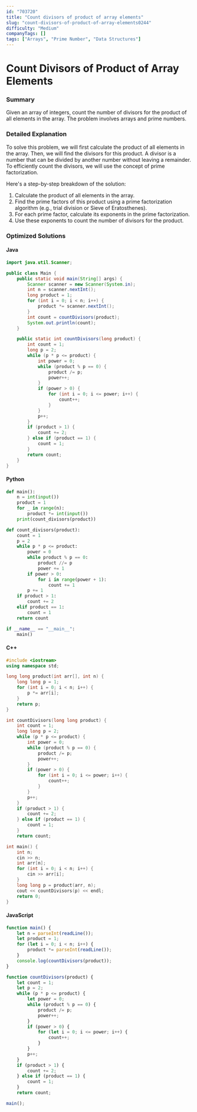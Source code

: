 ```yaml
---
id: "703720"
title: "Count divisors of product of array elements"
slug: "count-divisors-of-product-of-array-elements0244"
difficulty: "Medium"
companyTags: []
tags: ["Arrays", "Prime Number", "Data Structures"]
---
```


**Count Divisors of Product of Array Elements**
==========================================

### Summary
Given an array of integers, count the number of divisors for the product of all elements in the array. The problem involves arrays and prime numbers.

### Detailed Explanation
To solve this problem, we will first calculate the product of all elements in the array. Then, we will find the divisors for this product. A divisor is a number that can be divided by another number without leaving a remainder. To efficiently count the divisors, we will use the concept of prime factorization.

Here's a step-by-step breakdown of the solution:

1. Calculate the product of all elements in the array.
2. Find the prime factors of this product using a prime factorization algorithm (e.g., trial division or Sieve of Eratosthenes).
3. For each prime factor, calculate its exponents in the prime factorization.
4. Use these exponents to count the number of divisors for the product.

### Optimized Solutions
#### Java
```java
import java.util.Scanner;

public class Main {
    public static void main(String[] args) {
        Scanner scanner = new Scanner(System.in);
        int n = scanner.nextInt();
        long product = 1;
        for (int i = 0; i < n; i++) {
            product *= scanner.nextInt();
        }
        int count = countDivisors(product);
        System.out.println(count);
    }

    public static int countDivisors(long product) {
        int count = 1;
        long p = 2;
        while (p * p <= product) {
            int power = 0;
            while (product % p == 0) {
                product /= p;
                power++;
            }
            if (power > 0) {
                for (int i = 0; i <= power; i++) {
                    count++;
                }
            }
            p++;
        }
        if (product > 1) {
            count += 2;
        } else if (product == 1) {
            count = 1;
        }
        return count;
    }
}
```

#### Python
```python
def main():
    n = int(input())
    product = 1
    for _ in range(n):
        product *= int(input())
    print(count_divisors(product))

def count_divisors(product):
    count = 1
    p = 2
    while p * p <= product:
        power = 0
        while product % p == 0:
            product //= p
            power += 1
        if power > 0:
            for i in range(power + 1):
                count += 1
        p += 1
    if product > 1:
        count += 2
    elif product == 1:
        count = 1
    return count

if __name__ == "__main__":
    main()
```

#### C++
```cpp
#include <iostream>
using namespace std;

long long product(int arr[], int n) {
    long long p = 1;
    for (int i = 0; i < n; i++) {
        p *= arr[i];
    }
    return p;
}

int countDivisors(long long product) {
    int count = 1;
    long long p = 2;
    while (p * p <= product) {
        int power = 0;
        while (product % p == 0) {
            product /= p;
            power++;
        }
        if (power > 0) {
            for (int i = 0; i <= power; i++) {
                count++;
            }
        }
        p++;
    }
    if (product > 1) {
        count += 2;
    } else if (product == 1) {
        count = 1;
    }
    return count;

int main() {
    int n;
    cin >> n;
    int arr[n];
    for (int i = 0; i < n; i++) {
        cin >> arr[i];
    }
    long long p = product(arr, n);
    cout << countDivisors(p) << endl;
    return 0;
}
```

#### JavaScript
```javascript
function main() {
    let n = parseInt(readLine());
    let product = 1;
    for (let i = 0; i < n; i++) {
        product *= parseInt(readLine());
    }
    console.log(countDivisors(product));
}

function countDivisors(product) {
    let count = 1;
    let p = 2;
    while (p * p <= product) {
        let power = 0;
        while (product % p == 0) {
            product /= p;
            power++;
        }
        if (power > 0) {
            for (let i = 0; i <= power; i++) {
                count++;
            }
        }
        p++;
    }
    if (product > 1) {
        count += 2;
    } else if (product == 1) {
        count = 1;
    }
    return count;

main();
```